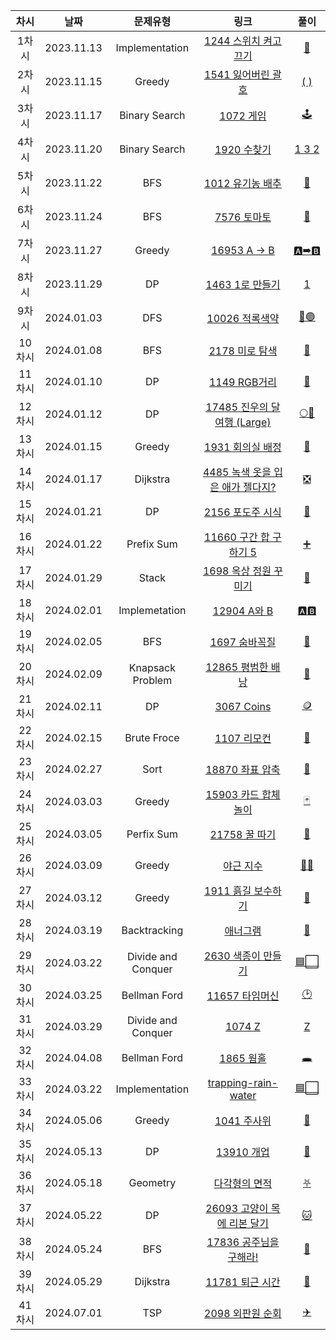 | 차시 |    날짜    | 문제유형 | 링크 | 풀이 |
|:----:|:---------:|:----:|:-----:|:----:|
| 1차시 | 2023.11.13 | Implementation | [1244 스위치 켜고 끄기](https://www.acmicpc.net/problem/1244) | [🔦](https://github.com/AlgoLeadMe/AlgoLeadMe-3/pull/10) |
| 2차시 | 2023.11.15 | Greedy | [1541 잃어버린 괄호](https://www.acmicpc.net/problem/1541) | [( )](https://github.com/AlgoLeadMe/AlgoLeadMe-3/pull/14) |
| 3차시 | 2023.11.17 | Binary Search | [1072 게임](https://www.acmicpc.net/problem/1072) | [🕹](https://github.com/AlgoLeadMe/AlgoLeadMe-3/pull/18) |
| 4차시 | 2023.11.20 | Binary Search | [1920 수찾기](https://www.acmicpc.net/problem/1920) | [1 3 2](https://github.com/AlgoLeadMe/AlgoLeadMe-3/pull/22) |
| 5차시 | 2023.11.22 | BFS | [1012 유기농 배추](https://www.acmicpc.net/problem/1012) | [🥬](https://github.com/AlgoLeadMe/AlgoLeadMe-3/pull/25) |
| 6차시 | 2023.11.24 | BFS | [7576 토마토](https://www.acmicpc.net/problem/7576) | [🍅](https://github.com/AlgoLeadMe/AlgoLeadMe-3/pull/28) |
| 7차시 | 2023.11.27 | Greedy | [16953 A → B](https://www.acmicpc.net/problem/16953) | [🅰➡🅱](https://github.com/AlgoLeadMe/AlgoLeadMe-3/pull/34) |
| 8차시 | 2023.11.29 | DP | [1463 1로 만들기](https://www.acmicpc.net/problem/1463) | [1](https://github.com/AlgoLeadMe/AlgoLeadMe-3/pull/38) |
| 9차시 | 2024.01.03 | DFS | [10026 적록색약](https://www.acmicpc.net/problem/10026) | [🔴🟢](https://github.com/AlgoLeadMe/AlgoLeadMe-3/pull/51) |
| 10차시 | 2024.01.08 | BFS | [2178 미로 탐색](https://www.acmicpc.net/problem/2178) | [🔎](https://github.com/AlgoLeadMe/AlgoLeadMe-3/pull/58) |
| 11차시 | 2024.01.10 | DP | [1149 RGB거리](https://www.acmicpc.net/problem/1149) | [🚥](https://github.com/AlgoLeadMe/AlgoLeadMe-3/pull/61) |
| 12차시 | 2024.01.12 | DP | [17485 진우의 달 여행 (Large)](https://www.acmicpc.net/problem/17485) | [🌕🚀](https://github.com/AlgoLeadMe/AlgoLeadMe-3/pull/66) |
| 13차시 | 2024.01.15 | Greedy | [1931 회의실 배정](https://www.acmicpc.net/problem/1931) | [🏢](https://github.com/AlgoLeadMe/AlgoLeadMe-3/pull/67) |
| 14차시 | 2024.01.17 | Dijkstra | [4485 녹색 옷을 입은 애가 젤다지?](https://www.acmicpc.net/problem/4485) | [❎](https://github.com/AlgoLeadMe/AlgoLeadMe-3/pull/72) |
| 15차시 | 2024.01.21 | DP | [2156 포도주 시식](https://www.acmicpc.net/problem/2156) | [🍷](https://github.com/AlgoLeadMe/AlgoLeadMe-3/pull/78) |
| 16차시 | 2024.01.22 | Prefix Sum | [11660 구간 합 구하기 5](https://www.acmicpc.net/problem/11660) | [➕](https://github.com/AlgoLeadMe/AlgoLeadMe-3/pull/82) |
| 17차시 | 2024.01.29 | Stack | [1698 옥상 정원 꾸미기](https://www.acmicpc.net/problem/1698) | [🌳](https://github.com/AlgoLeadMe/AlgoLeadMe-3/pull/88) |
| 18차시 | 2024.02.01 | Implemetation | [12904 A와 B](https://www.acmicpc.net/problem/12094) | [🅰🅱](https://github.com/AlgoLeadMe/AlgoLeadMe-3/pull/90) |
| 19차시 | 2024.02.05 | BFS | [1697 숨바꼭질](https://www.acmicpc.net/problem/1697) | [🫣](https://github.com/AlgoLeadMe/AlgoLeadMe-3/pull/95) |
| 20차시 | 2024.02.09 | Knapsack Problem | [12865 평범한 배낭](https://www.acmicpc.net/problem/12865) | [🎒](https://github.com/AlgoLeadMe/AlgoLeadMe-3/pull/100) |
| 21차시 | 2024.02.11 | DP | [3067 Coins](https://www.acmicpc.net/problem/3067) | [🪙](https://github.com/AlgoLeadMe/AlgoLeadMe-3/pull/102) |
| 22차시 | 2024.02.15 | Brute Froce | [1107 리모컨](https://www.acmicpc.net/problem/1107) | [📲](https://github.com/AlgoLeadMe/AlgoLeadMe-3/pull/106) |
| 23차시 | 2024.02.27 | Sort | [18870 좌표 압축](https://www.acmicpc.net/problem/18870) | [📌](https://github.com/AlgoLeadMe/AlgoLeadMe-3/pull/117) |
| 24차시 | 2024.03.03 | Greedy | [15903 카드 합체 놀이](https://www.acmicpc.net/problem/159030]) | [🃏](https://github.com/AlgoLeadMe/AlgoLeadMe-3/pull/122) |
| 25차시 | 2024.03.05 | Perfix Sum | [21758 꿀 따기](https://www.acmicpc.net/problem/21758) | [🍯](https://github.com/AlgoLeadMe/AlgoLeadMe-3/pull/126) |
| 26차시 | 2024.03.09 | Greedy | [야근 지수](https://school.programmers.co.kr/learn/courses/30/lessons/12927#) | [👩‍💼](https://github.com/AlgoLeadMe/AlgoLeadMe-3/pull/130) |
| 27차시 | 2024.03.12 | Greedy | [1911 흙길 보수하기](https://www.acmicpc.net/problem/1911) | [🔨](https://github.com/AlgoLeadMe/AlgoLeadMe-3/pull/134) |
| 28차시 | 2024.03.19 | Backtracking | [애너그램](https://www.acmicpc.net/problem/6443) | [📔](https://github.com/AlgoLeadMe/AlgoLeadMe-3/pull/139) |
| 29차시 | 2024.03.22 | Divide and Conquer | [2630 색종이 만들기](https://www.acmicpc.net/problem/2630) | [🟦⬜](https://github.com/AlgoLeadMe/AlgoLeadMe-3/pull/144) |
| 30차시 | 2024.03.25 | Bellman Ford | [11657 타임머신](https://www.acmicpc.net/problem/11657) | [🕑](https://github.com/AlgoLeadMe/AlgoLeadMe-3/pull/146) |
| 31차시 | 2024.03.29 | Divide and Conquer | [1074 Z](https://www.acmicpc.net/problem/1074) | [Z](https://github.com/AlgoLeadMe/AlgoLeadMe-3/pull/151) |
| 32차시 | 2024.04.08 | Bellman Ford | [1865 웜홀](https://www.acmicpc.net/problem/1865) | [🕳️](https://github.com/AlgoLeadMe/AlgoLeadMe-3/pull/156) |
| 33차시 | 2024.03.22 | Implementation | [trapping-rain-water](https://leetcode.com/problems/trapping-rain-water/) | [🟦⬜](https://github.com/AlgoLeadMe/AlgoLeadMe-3/pull/160) |
| 34차시 | 2024.05.06 | Greedy | [1041 주사위](https://www.acmicpc.net/problem/1041) | [🎲](https://github.com/AlgoLeadMe/AlgoLeadMe-3/pull/165) |
| 35차시 | 2024.05.13 | DP | [13910 개업](https://www.acmicpc.net/problem/13910) | [🍳](https://github.com/AlgoLeadMe/AlgoLeadMe-3/pull/168) |
| 36차시 | 2024.05.18 | Geometry | [다각형의 면적](https://www.acmicpc.net/problem/2166) | [⛧](https://github.com/AlgoLeadMe/AlgoLeadMe-3/pull/174) |
| 37차시 | 2024.05.22 | DP | [26093 고양이 목에 리본 달기](https://www.acmicpc.net/problem/26093) | [🐱](https://github.com/AlgoLeadMe/AlgoLeadMe-3/pull/176) |
| 38차시 | 2024.05.24 | BFS | [17836 공주님을 구해라!](https://www.acmicpc.net/problem/17836) | [👸](https://github.com/AlgoLeadMe/AlgoLeadMe-3/pull/180) |
| 39차시 | 2024.05.29 | Dijkstra | [11781 퇴근 시간](https://www.acmicpc.net/problem/11781) | [🚌](https://github.com/AlgoLeadMe/AlgoLeadMe-3/pull/183) |
| 41차시 | 2024.07.01 | TSP | [2098 외판원 순회](https://www.acmicpc.net/problem/2098) | [✈️](https://github.com/AlgoLeadMe/AlgoLeadMe-3/pull/195) |